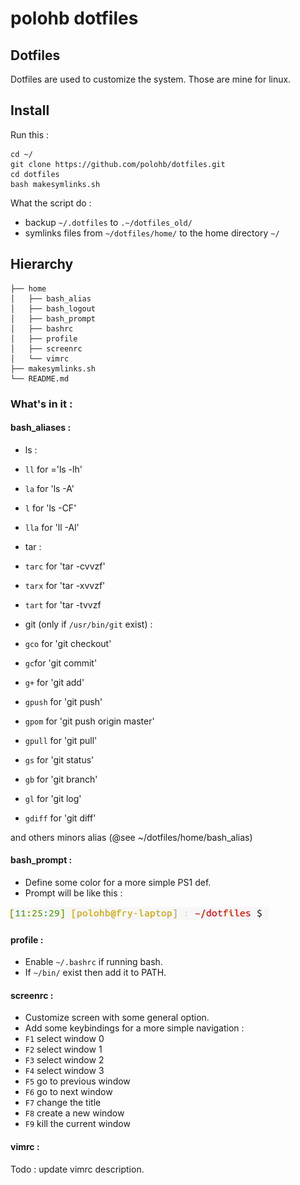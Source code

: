 # polohb dotfiles

## Dotfiles

Dotfiles are used to customize the system. Those are mine for linux.

## Install
Run this : 
```
cd ~/
git clone https://github.com/polohb/dotfiles.git
cd dotfiles
bash makesymlinks.sh 
```

What the script do :
 
 * backup `~/.dotfiles` to `.~/dotfiles_old/` 
 * symlinks files from `~/dotfiles/home/` to the home directory `~/`


## Hierarchy
<!-- generated with tree -->
```
├── home
│   ├── bash_alias
│   ├── bash_logout
│   ├── bash_prompt
│   ├── bashrc
│   ├── profile
│   ├── screenrc
│   └── vimrc
├── makesymlinks.sh
└── README.md
```

### What's in it : 

#### bash_aliases :

* ls :
 * `ll` for ='ls -lh'
 * `la` for 'ls -A'
 * `l` for 'ls -CF'
 * `lla` for 'll -Al'

* tar : 
 * `tarc` for 'tar -cvvzf'
 * `tarx` for 'tar -xvvzf'
 * `tart` for 'tar -tvvzf

* git (only if `/usr/bin/git` exist) : 
 * `gco` for 'git checkout'
 * `gc`for 'git commit'
 * `g+` for 'git add'
 * `gpush` for 'git push'
 * `gpom` for 'git push origin master'
 * `gpull` for 'git pull'
 * `gs` for 'git status'
 * `gb` for 'git branch'
 * `gl` for 'git log'
 * `gdiff` for 'git diff'

and others minors alias (@see ~/dotfiles/home/bash_alias)


#### bash_prompt :

 * Define some color for a more simple PS1 def.
 * Prompt will be like this : 
 
 ![Prompt Style](./prompt.png)



#### profile : 

 * Enable `~/.bashrc` if running bash.
 * If `~/bin/` exist then add it to PATH.


#### screenrc : 

 * Customize screen with some general option.
 * Add some keybindings for a more simple navigation :
  * `F1` select window 0
  * `F2` select window 1
  * `F3` select window 2
  * `F4` select window 3
  * `F5` go to previous window
  * `F6` go to next window
  * `F7` change the title
  * `F8` create a new window 
  * `F9` kill the current window


#### vimrc :

Todo : update vimrc description.

 
